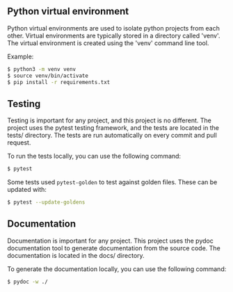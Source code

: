 ## Python virtual environment

Python virtual environments are used to isolate python projects from each other.
Virtual environments are typically stored in a directory called 'venv'. The
virtual environment is created using the 'venv' command line tool.

Example:
```bash
$ python3 -m venv venv
$ source venv/bin/activate
$ pip install -r requirements.txt
```


## Testing

Testing is important for any project, and this project is no different. The project
uses the pytest testing framework, and the tests are located in the tests/ directory.
The tests are run automatically on every commit and pull request.

To run the tests locally, you can use the following command:

```bash
$ pytest
```

Some tests used `pytest-golden` to test against golden files. These can be updated with:
```bash
$ pytest --update-goldens
```

## Documentation

Documentation is important for any project. This project uses the pydoc documentation
tool to generate documentation from the source code. The documentation is located in
the docs/ directory.

To generate the documentation locally, you can use the following command:

```bash
$ pydoc -w ./
```
